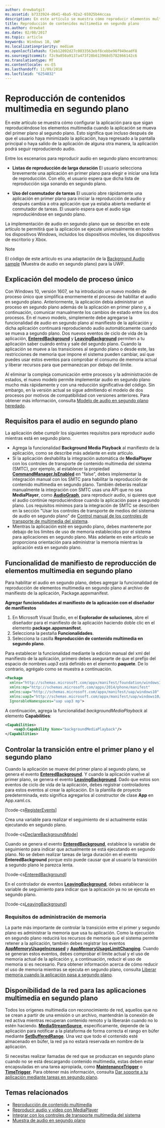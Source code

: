 ```yaml
---
author: drewbatgit
ms.assetid: b7333924-d641-4ba5-92a2-65925b44ccaa
description: En este artículo se muestra cómo reproducir elementos multimedia mientras la aplicación se está ejecutando en segundo plano.
title: Reproducción de contenidos multimedia en segundo plano
ms.author: drewbat
ms.date: 02/08/2017
ms.topic: article
keywords: Windows 10, UWP
ms.localizationpriority: medium
ms.openlocfilehash: f2eb12092d27c0033563ebf8cebbe96f949eadf8
ms.sourcegitcommit: f2c9a050a9137a473f28b613968d5782866142c6
ms.translationtype: MT
ms.contentlocale: es-ES
ms.lasthandoff: 11/09/2018
ms.locfileid: "6254832"
---
```

# <a name="play-media-in-the-background"></a>Reproducción de contenidos multimedia en segundo plano
En este artículo se muestra cómo configurar la aplicación para que sigan reproduciéndose los elementos multimedia cuando la aplicación se mueva del primer plano al segundo plano. Esto significa que incluso después de que el usuario haya minimizado la aplicación, haya regresado a la pantalla principal o haya salido de la aplicación de alguna otra manera, la aplicación podrá seguir reproduciendo audio. 

Entre los escenarios para reproducir audio en segundo plano encontramos:

-   **Listas de reproducción de larga duración** El usuario selecciona brevemente una aplicación en primer plano para elegir e iniciar una lista de reproducción. Con ello, el usuario espera que dicha lista de reproducción siga sonando en segundo plano.

-   **Uso del conmutador de tareas** El usuario abre rápidamente una aplicación en primer plano para iniciar la reproducción de audio y después cambia a otra aplicación que ya estaba abierta mediante el conmutador de tareas. El usuario espera que el audio siga reproduciéndose en segundo plano.

La implementación de audio en segundo plano que se describe en este artículo te permitirá que la aplicación se ejecute universalmente en todos los dispositivos Windows, incluidos los dispositivos móviles, los dispositivos de escritorio y Xbox.

> [!NOTE]
> El código de este artículo es una adaptación de la [Background Audio sample](http://go.microsoft.com/fwlink/p/?LinkId=800141) (Muestra de audio en segundo plano) para la UWP.

## <a name="explanation-of-one-process-model"></a>Explicación del modelo de proceso único
Con Windows 10, versión 1607, se ha introducido un nuevo modelo de proceso único que simplifica enormemente el proceso de habilitar el audio en segundo plano. Anteriormente, la aplicación debía administrar un proceso en segundo plano además de la aplicación en primer plano y, a continuación, comunicar manualmente los cambios de estado entre los dos procesos. En el nuevo modelo, simplemente debe agregarse la funcionalidad de audio en segundo plano al manifiesto de la aplicación y dicha aplicación continuará reproduciendo audio automáticamente cuando se mueva a segundo plano. Dos nuevos eventos de ciclo de vida de la aplicación, [**EnteredBackground**](https://msdn.microsoft.com/library/windows/apps/Windows.ApplicationModel.Core.CoreApplication.EnteredBackground) y [**LeavingBackground**](https://msdn.microsoft.com/library/windows/apps/Windows.ApplicationModel.Core.CoreApplication.LeavingBackground) permiten a tu aplicación saber cuándo entra y sale del segundo plano. Cuando la aplicación se mueve a las transiciones al segundo plano o desde este, las restricciones de memoria que impone el sistema pueden cambiar, así que puedes usar estos eventos para comprobar el consumo de memoria actual y liberar recursos para que permanezcan por debajo del límite.

Al eliminar la compleja comunicación entre procesos y la administración de estados, el nuevo modelo permite implementar audio en segundo plano mucho más rápidamente y con una reducción significativa del código. Sin embargo, en la versión actual se sigue admitiendo el modelo de dos procesos por motivos de compatibilidad con versiones anteriores. Para obtener más información, consulta [Modelo de audio en segundo plano heredado](legacy-background-media-playback.md).

## <a name="requirements-for-background-audio"></a>Requisitos para el audio en segundo plano
La aplicación debe cumplir los siguientes requisitos para reproducir audio mientras está en segundo plano.

* Agrega la funcionalidad **Background Media Playback** al manifiesto de la aplicación, como se describe más adelante en este artículo.
* Si la aplicación deshabilita la integración automática de **MediaPlayer** con los controles de transporte de contenido multimedia del sistema (SMTC), por ejemplo, al establecer la propiedad [**CommandManager.IsEnabled**](https://msdn.microsoft.com/library/windows/apps/Windows.Media.Playback.MediaPlaybackCommandManager.IsEnabled) en "false", debes implementar la integración manual con los SMTC para habilitar la reproducción de contenido multimedia en segundo plano. También deberás realizar manualmente la integración con SMTC usas una API que no sea **MediaPlayer**, como [**AudioGraph**](https://msdn.microsoft.com/library/windows/apps/Windows.Media.Audio.AudioGraph), para reproducir audio, si quieres que el audio continúe reproduciéndose cuando la aplicación pase a segundo plano. Los requisitos mínimos para la integración de SMTC se describen en la sección "Usar los controles de transporte de medios del sistema de audio en segundo plano" de [Control manual de los controles de transporte de multimedia del sistema](system-media-transport-controls.md).
* Mientras la aplicación esté en segundo plano, debes mantenerte por debajo de los límites de uso de memoria establecidos por el sistema para aplicaciones en segundo plano. Más adelante en este artículo se proporciona orientación para administrar la memoria mientras la aplicación está en segundo plano.

## <a name="background-media-playback-manifest-capability"></a>Funcionalidad de manifiesto de reproducción de elementos multimedia en segundo plano
Para habilitar el audio en segundo plano, debes agregar la funcionalidad de reproducción de elementos multimedia en segundo plano al archivo de manifiesto de la aplicación, Package.appxmanifest. 

**Agregar funcionalidades al manifiesto de la aplicación con el diseñador de manifiestos**

1.  En Microsoft Visual Studio, en el **Explorador de soluciones**, abre el diseñador para el manifiesto de la aplicación haciendo doble clic en el elemento **package.appxmanifest**.
2.  Selecciona la pestaña **Funcionalidades**.
3.  Selecciona la casilla **Reproducción de contenido multimedia en segundo plano**.

Para establecer la funcionalidad mediante la edición manual del xml del manifiesto de la aplicación, primero debes asegurarte de que el prefijo del espacio de nombres *uap3* está definido en el elemento **paquete**. De lo contrario, agrégalo como se muestra a continuación.
```xml
<Package
  xmlns="http://schemas.microsoft.com/appx/manifest/foundation/windows10"
  xmlns:mp="http://schemas.microsoft.com/appx/2014/phone/manifest"
  xmlns:uap="http://schemas.microsoft.com/appx/manifest/uap/windows10"
  xmlns:uap3="http://schemas.microsoft.com/appx/manifest/uap/windows10/3"
  IgnorableNamespaces="uap uap3 mp">
```

A continuación, agrega la funcionalidad *backgroundMediaPlayback* al elemento **Capabilities**:
```xml
<Capabilities>
    <uap3:Capability Name="backgroundMediaPlayback"/>
</Capabilities>
```

## <a name="handle-transitioning-between-foreground-and-background"></a>Controlar la transición entre el primer plano y el segundo plano
Cuando la aplicación se mueve del primer plano al segundo plano, se genera el evento [**EnteredBackground**](https://msdn.microsoft.com/library/windows/apps/Windows.ApplicationModel.Core.CoreApplication.EnteredBackground). Y cuando la aplicación vuelve al primer plano, se genera el evento [**LeavingBackground**](https://msdn.microsoft.com/library/windows/apps/Windows.ApplicationModel.Core.CoreApplication.LeavingBackground). Dado que estos son eventos de ciclo de vida de la aplicación, debes registrar controladores para estos eventos al crear la aplicación. En la plantilla de proyecto predeterminada, esto significa agregarlos al constructor de clase **App** en App.xaml.cs. 

[!code-cs[RegisterEvents](./code/BackgroundAudio_RS1/cs/App.xaml.cs#SnippetRegisterEvents)]

Crea una variable para realizar el seguimiento de si actualmente estás ejecutando en segundo plano.

[!code-cs[DeclareBackgroundMode](./code/BackgroundAudio_RS1/cs/App.xaml.cs#SnippetDeclareBackgroundMode)]

Cuando se genera el evento [**EnteredBackground**](https://msdn.microsoft.com/library/windows/apps/Windows.ApplicationModel.Core.CoreApplication.EnteredBackground), establece la variable de seguimiento para indicar que actualmente se está ejecutando en segundo plano. No se deben realizar tareas de larga duración en el evento **EnteredBackground** porque esto puede causar que al usuario la transición a segundo plano le parezca lenta.

[!code-cs[EnteredBackground](./code/BackgroundAudio_RS1/cs/App.xaml.cs#SnippetEnteredBackground)]

En el controlador de eventos [**LeavingBackground**](https://msdn.microsoft.com/library/windows/apps/Windows.ApplicationModel.Core.CoreApplication.LeavingBackground), debes establecer la variable de seguimiento para indicar que la aplicación ya no se ejecuta en segundo plano.

[!code-cs[LeavingBackground](./code/BackgroundAudio_RS1/cs/App.xaml.cs#SnippetLeavingBackground)]

### <a name="memory-management-requirements"></a>Requisitos de administración de memoria
La parte más importante de controlar la transición entre el primer y segundo plano es administrar la memoria que usa tu aplicación. Como la ejecución en segundo plano reducirá los recursos de memoria que el sistema permite retener a la aplicación, también debes registrar los eventos [**AppMemoryUsageIncreased**](https://msdn.microsoft.com/library/windows/apps/Windows.System.MemoryManager.AppMemoryUsageIncreased) y [**AppMemoryUsageLimitChanging**](https://msdn.microsoft.com/library/windows/apps/Windows.System.MemoryManager.AppMemoryUsageLimitChanging). Cuando se generan estos eventos, debes comprobar el límite actual y el uso de memoria actual de la aplicación y, a continuación, reducir el uso de memoria si es necesario. Para obtener información acerca de cómo reducir el uso de memoria mientras se ejecuta en segundo plano, consulta [Liberar memoria cuando la aplicación pasa a segundo plano](../launch-resume/reduce-memory-usage.md).

## <a name="network-availability-for-background-media-apps"></a>Disponibilidad de la red para las aplicaciones multimedia en segundo plano
Todos los orígenes multimedia con reconocimiento de red, aquellos que no se crean a partir de una emisión o un archivo, mantendrán la conexión de red activa mientras recuperan contenido remoto y la liberarán cuando no lo estén haciendo. [**MediaStreamSource**](https://msdn.microsoft.com/library/windows/apps/Windows.Media.Core.MediaStreamSource), específicamente, depende de la aplicación para notificar a la plataforma de forma correcta el rango en búfer mediante [**SetBufferedRange**](https://msdn.microsoft.com/library/windows/apps/dn282762). Una vez que todo el contenido esté almacenado en búfer, la red ya no estará reservada en nombre de la aplicación.

Si necesitas realizar llamadas de red que se produzcan en segundo plano cuando no se está descargando contenido multimedia, estas deben estar encapsuladas en una tarea apropiada, como [**MaintenanceTrigger**](https://msdn.microsoft.com/library/windows/apps/Windows.ApplicationModel.Background.MaintenanceTrigger) o [**TimeTrigger**](https://msdn.microsoft.com/library/windows/apps/Windows.ApplicationModel.Background.TimeTrigger). Para obtener más información, consulta [Dar soporte a tu aplicación mediante tareas en segundo plano](https://msdn.microsoft.com/windows/uwp/launch-resume/support-your-app-with-background-tasks).

## <a name="related-topics"></a>Temas relacionados
* [Reproducción de contenido multimedia](media-playback.md)
* [Reproducir audio y vídeo con MediaPlayer](play-audio-and-video-with-mediaplayer.md)
* [Integrar con los controles de transporte multimedia del sistema](integrate-with-systemmediatransportcontrols.md)
* [Muestra de audio en segundo plano](https://github.com/Microsoft/Windows-universal-samples/tree/master/Samples/BackgroundMediaPlayback)

 

 




